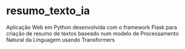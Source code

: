 # resumo_texto_ia
Aplicação Web em Python desenvolvida com o framework Flask para criação de resumo de textos baseado num modelo de Processamento Natural da Linguagem usando Transformers
